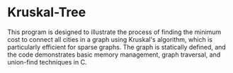# Kruskal-Tree
This program is designed to illustrate the process of finding the minimum cost to connect all cities in a graph using Kruskal's algorithm, which is particularly efficient for sparse graphs. The graph is statically defined, and the code demonstrates basic memory management, graph traversal, and union-find techniques in C.

